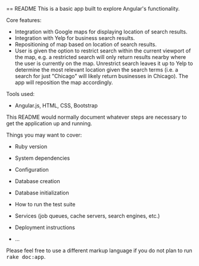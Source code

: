 == README
This is a basic app built to explore Angular's functionality.

Core features:
- Integration with Google maps for displaying location of search results.
- Integration with Yelp for business search results.
- Repositioning of map based on location of search results.
- User is given the option to restrict search within the current viewport of the map, e.g. a restricted search will only return results nearby where the user is currently on the map. Unrestrict search leaves it up to Yelp to determine the most relevant location given the search terms (i.e. a search for just "Chicago" will likely return businesses in Chicago). The app will reposition the map accordingly.

Tools used:
- Angular.js, HTML, CSS, Bootstrap


This README would normally document whatever steps are necessary to get the
application up and running.

Things you may want to cover:

* Ruby version

* System dependencies

* Configuration

* Database creation

* Database initialization

* How to run the test suite

* Services (job queues, cache servers, search engines, etc.)

* Deployment instructions

* ...


Please feel free to use a different markup language if you do not plan to run
<tt>rake doc:app</tt>.
